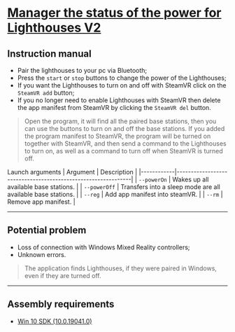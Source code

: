 [Manager the status of the power for Lighthouses V2][github]
=

## Instruction manual ##

* Pair the lighthouses to your pc via Bluetooth;
* Press the `start` or `stop` buttons to change the power of the Lighthouses;
* If you want the Lighthouses to turn on and off with SteamVR click on the `SteamVR add` button;
* If you no longer need to enable Lighthouses with SteamVR then delete the app manifest from SteamVR by clicking the `SteamVR del` button.
> Open the program, it will find all the paired base stations, then you can use the buttons to turn on and off the base stations. If you added the program manifest to SteamVR, the program will be turned on together with SteamVR, and then send a command to the Lighthouses to turn on, as well as a command to turn off when SteamVR is turned off.

Launch arguments 
| Argument   | Description                                                  |
|------------|--------------------------------------------------------------|
| `--powerOn`  | Wakes up all available base stations.                        |
| `--powerOff` | Transfers into a sleep mode are all available base stations. |
| `--reg` | Add app manifest into steamVR. |
| `--rm` | Remove app manifest. |

***
## Potential problem ##
* Loss of connection with Windows Mixed Reality controllers;
* Unknown errors.
>The application finds Lighthouses, if they were paired in Windows, even if they are turned off.
***
## Assembly requirements ##
* [Win 10 SDK (10.0.19041.0)](https://developer.microsoft.com/ru-ru/windows/downloads/sdk-archive/)

[github]:https://github.com/D0rG/LighthouseV2PowerControl